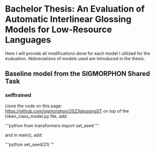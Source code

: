 # Bachelor Thesis: An Evaluation of Automatic Interlinear Glossing Models for Low-Resource Languages

Here I will provide all modifications done for each model I utilized for the evaluation. Abbreviations of models used are introduced in the thesis.

## Baseline model from the SIGMORPHON Shared Task

### selftrained
clone the code on this page: https://github.com/sigmorphon/2023glossingST
on top of the token_class_model.py file, add:

'''python
from transformers import set_seed
'''

and in main(), add:

'''python
set_seed(21)
'''
